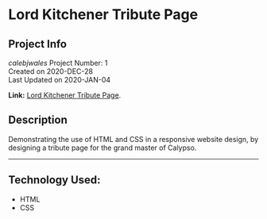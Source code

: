 # Lord Kitchener Tribute Page

## Project Info
*calebjwales* Project Number: 1  
Created on 2020-DEC-28  
Last Updated on 2020-JAN-04

**Link:** [Lord Kitchener Tribute Page](./index.html).

## Description
Demonstrating the use of HTML and CSS in a responsive website design, by designing a tribute page for the grand master of Calypso.

---
## Technology Used:
* HTML
* CSS
